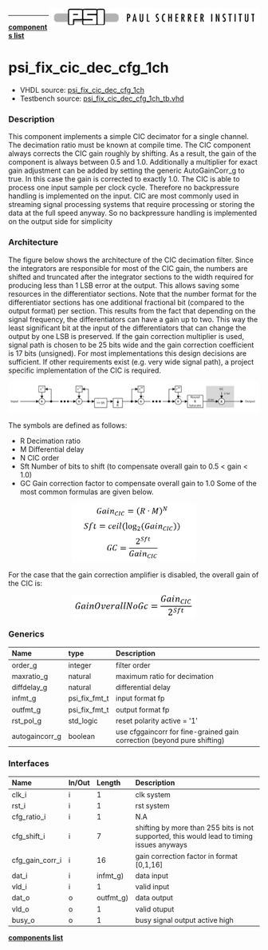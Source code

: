 <img align="right" src="../doc/psi_logo.png">

***
[**components list**](index.md)
# psi_fix_cic_dec_cfg_1ch
 - VHDL source: [psi_fix_cic_dec_cfg_1ch](../hdl/psi_fix_cic_dec_cfg_1ch.vhd)
 - Testbench source: [psi_fix_cic_dec_cfg_1ch_tb.vhd](../testbench/psi_fix_cic_dec_cfg_1ch/psi_fix_cic_dec_cfg_1ch_tb.vhd)

### Description

This component implements a simple CIC decimator for a single channel. The decimation ratio must be known at compile time.
The CIC component always corrects the CIC gain roughly by shifting. As a result, the gain of the component is always between 0.5 and 1.0. Additionally a multiplier for exact gain adjustment can be added by setting the generic AutoGainCorr_g to true. In this case the gain is corrected to exactly 1.0.
The CIC is able to process one input sample per clock cycle. Therefore no backpressure handling is implemented on the input.
CIC are most commonly used in streaming signal processing systems that require processing or storing the data at the full speed anyway. So no backpressure handling is implemented on the output side for simplicity

### Architecture

The figure below shows the architecture of the CIC decimation filter.
Since the integrators are responsible for most of the CIC gain, the numbers are shifted and truncated after the integrator sections to the width required for producing less than 1 LSB error at the output. This allows saving some resources in the differentiator sections.
Note that the number format for the differentiator sections has one additional fractional bit (compared to the output format) per section. This results from the fact that depending on the signal frequency, the differentiators can have a gain up to two. This way the least significant bit at the input of the differentiators that can change the output by one LSB is preserved.
If the gain correction multiplier is used, signal path is chosen to be 25 bits wide and the gain correction coefficient is 17 bits (unsigned). For most implementations this design decisions are sufficient. If other requirements exist (e.g. very wide signal path), a project specific implementation of the CIC is required.

<p align="center">
<img src="psi_fix_cic_dec_cfg_1ch_a.png">
</p>

The symbols are defined as follows:
- R	Decimation ratio
- M	Differential delay
- N	CIC order
- Sft	Number of bits to shift (to compensate overall gain to 0.5 < gain < 1.0)
- GC	Gain correction factor to compensate overall gain to 1.0
Some of the most common formulas are given below.

<p align="center">
<img src="psi_fix_cic_dec_cfg_1ch_b.png" width="250" />
</p>
For the case that the gain correction amplifier is disabled, the overall gain of the CIC is:
<p align="center">
<img align="center" src="psi_fix_cic_dec_cfg_1ch_c.png" width="250">
</p>

### Generics
| Name           | type          | Description                                                             |
|:---------------|:--------------|:------------------------------------------------------------------------|
| order_g        | integer       | filter order                                                            |
| maxratio_g     | natural       | maximum ratio for decimation                                            |
| diffdelay_g    | natural       | differential delay                                                      |
| infmt_g        | psi_fix_fmt_t | input format fp                                                         |
| outfmt_g       | psi_fix_fmt_t | output format fp                                                        |
| rst_pol_g      | std_logic     | reset polarity active = '1'                                             |
| autogaincorr_g | boolean       | use cfggaincorr for fine-grained gain correction (beyond pure shifting) |

### Interfaces
| Name            | In/Out   | Length    | Description                                                                               |
|:----------------|:---------|:----------|:------------------------------------------------------------------------------------------|
| clk_i           | i        | 1         | clk system                                                                                |
| rst_i           | i        | 1         | rst system                                                                                |
| cfg_ratio_i     | i        | 1         | N.A                                                                                       |
| cfg_shift_i     | i        | 7         | shifting by more than 255 bits is not supported, this would lead to timing issues anyways |
| cfg_gain_corr_i | i        | 16        | gain correction factor in format [0,1,16]                                                 |
| dat_i           | i        | infmt_g)  | data input                                                                                |
| vld_i           | i        | 1         | valid input                                                                               |
| dat_o           | o        | outfmt_g) | data output                                                                               |
| vld_o           | o        | 1         | valid otuput                                                                              |
| busy_o          | o        | 1         | busy signal output active high                                                            |

[**components list**](index.md)
